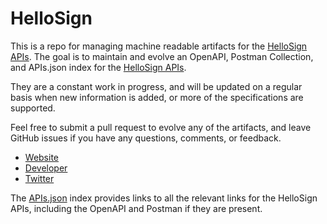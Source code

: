 # HelloSignThis is a repo for managing machine readable artifacts for the [HelloSign APIs](http://www.hellosign.com). The goal is to maintain and evolve an OpenAPI, Postman Collection, and APIs.json index for the [HelloSign APIs](http://www.hellosign.com).They are a constant work in progress, and will be updated on a regular basis when new information is added, or more of the specifications are supported.Feel free to submit a pull request to evolve any of the artifacts, and leave GitHub issues if you have any questions, comments, or feedback.- [Website](http://www.hellosign.com)- [Developer](http://www.hellosign.com)- [Twitter](https://twitter.com/HelloSignApp)The [APIs.json](https://github.com/api-evangelist/hellosign/blob/master/apis.json) index provides links to all the relevant links for the HelloSign APIs, including the OpenAPI and Postman if they are present.
